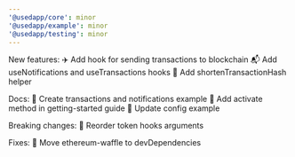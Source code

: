 ```yaml
---
'@usedapp/core': minor
'@usedapp/example': minor
'@usedapp/testing': minor
---
```


New features:
✈️ Add hook for sending transactions to blockchain
📬 Add useNotifications and useTransactions hooks
🥧 Add shortenTransactionHash helper

Docs:
🎤 Create transactions and notifications example
📄 Add activate method in getting-started guide
🚤 Update config example

Breaking changes:
🧷 Reorder token hooks arguments

Fixes:
💪 Move ethereum-waffle to devDependencies
